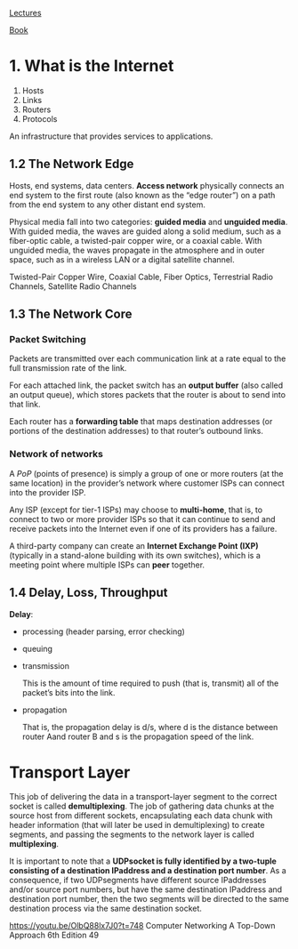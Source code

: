 [Lectures](https://www.youtube.com/watch?v=5D67Qy1tPLY&list=PLLFIgriuZPAcCkmSTfcq7oaHcVy3rzEtc)

[Book](https://eclass.teicrete.gr/modules/document/file.php/TP326/%CE%98%CE%B5%CF%89%CF%81%CE%AF%CE%B1%20(Lectures)/Computer_Networking_A_Top-Down_Approach.pdf)

# 1. What is the Internet

1. Hosts
1. Links
1. Routers
1. Protocols

An infrastructure that provides services to applications.

## 1.2 The Network Edge
Hosts, end systems, data centers.
__Access network__ physically connects an end system to the first route (also known as the “edge router”) on a path from the end system to any other distant end system.

Physical media fall into two categories: __guided media__ and __unguided media__. With guided media, the waves are guided along a solid medium, such as a fiber-optic cable, a twisted-pair copper wire, or a coaxial cable. With unguided media, the waves propagate in the atmosphere and in outer space, such as in a wireless LAN or a digital satellite channel.

Twisted-Pair Copper Wire, Coaxial Cable, Fiber Optics, Terrestrial Radio Channels, Satellite Radio Channels

## 1.3 The Network Core
### Packet Switching
Packets are transmitted over each communication link at a rate equal to the full transmission rate of the link.

For each attached link, the packet switch has an __output buffer__ (also called an output queue), which stores packets that the router is about to send into that link.

Each router has a __forwarding table__ that maps destination addresses (or portions of the destination addresses) to that router’s outbound links.

### Network of networks

A _PoP_ (points of presence) is simply a group of one or more routers (at the same location) in the provider’s network where customer ISPs can connect into the provider ISP.

Any ISP (except for tier-1 ISPs) may choose to __multi-home__, that is, to connect to two or more provider ISPs so that it can continue to send and receive packets into the Internet even if one of its providers has a failure.

A third-party company can create an __Internet Exchange Point (IXP)__ (typically in a stand-alone building with its own switches), which is a meeting point where multiple ISPs can __peer__ together.

## 1.4 Delay, Loss, Throughput

__Delay__:
- processing (header parsing, error checking)
- queuing
- transmission

  This is the amount of time required to push (that is, transmit) all of the packet’s bits into the link.

- propagation

  That is, the propagation delay is d/s, where d is the   distance between router Aand router B and s is the   propagation speed of the link.

# Transport Layer

This job of delivering the data in a transport-layer segment to the correct socket is called __demultiplexing__.
The job of gathering data chunks at the source host from different sockets, encapsulating each data chunk with header information (that will later be used in demultiplexing) to create segments, and passing the segments to the network layer is called __multiplexing__.

It is important to note that a __UDPsocket is fully identified by a two-tuple consisting of a destination IPaddress and a destination port number__. As a consequence, if two UDPsegments have different source IPaddresses and/or source port numbers, but have the same destination IPaddress and destination port number, then the two segments will be directed to the same destination process via the same destination socket.



https://youtu.be/OlbQ88lx7J0?t=748
Computer Networking A Top-Down Approach 6th Edition 49

